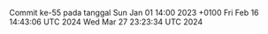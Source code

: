 Commit ke-55 pada tanggal Sun Jan 01 14:00 2023 +0100
Fri Feb 16 14:43:06 UTC 2024
Wed Mar 27 23:23:34 UTC 2024
